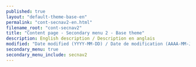```yaml
---
published: true
layout: "default-theme-base-en"
permalink: "cont-secnav2-en.html"
filename_root: "cont-secnav2"
title: "Content page - Secondary menu 2 - Base theme"
description: English description / Description en anglais
modified: "Date modified (YYYY-MM-DD) / Date de modification (AAAA-MM-JJ)"
secondary_menu: true
secondary_menu_include: secnav2
---
```


